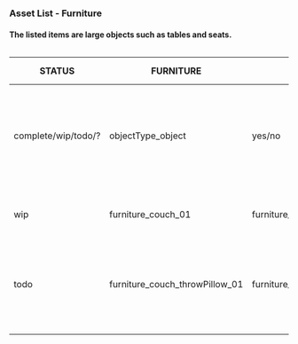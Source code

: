 ### Asset List - Furniture
#### The listed items are large objects such as tables and seats. 

######
STATUS | FURNITURE | INTERACTION | SPECIFICATIONS | APPOINTED MEMBERS
-------|-----------|-------------|----------------|------------------
complete/wip/todo/? | objectType_object | yes/no | dimensions; appearance; behaviors| teammate (task*) * *tasks:  (M) model, (T) texture, (R) rigging, (A) animation, (P) programming*
 | | | |
wip | furniture_couch_01 | furniture_couch_throwPillow_01 | 1.6m long * 0.7m tall * 1.05m deep ; floral blue print| Team Member (M,T)
todo | furniture_couch_throwPillow_01 | furniture_couch_throwPillow_01 | grip | 0.5m long * 0.5m tall * 0.1m deep ; white and crimison stripes; pick up and move pillow | Team Member (M), Team Member (T), Team Member (T), Team Member (P)
 | | | |

